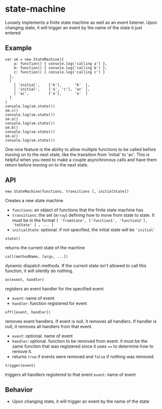 # state-machine

Loosely implements a finite state machine as well as an event listener.  Upon changing state, it will trigger an event by the name of the state it just entered

## Example
```
var sm = new StateMachine({
    a: function() { console.log('calling a') },
    b: function() { console.log('calling b') },
    c: function() { console.log('calling c') }
  },
  [
    [ 'initial', 	['b'], 		'b'  ],
    [ 'initial', 	['a', 'c'], 'ac' ],
    [ 'ac', 		['a'],		'a'  ]
  ]
)
console.log(sm.state())
sm.c()
console.log(sm.state())
sm.a()
console.log(sm.state())
sm.b()
console.log(sm.state())
sm.a()
console.log(sm.state())
```

One nice feature is the ability to allow multiple functions to be called before moving on to the next state, like the transition from 'initial' to 'ac'.  This is helpful when you need to make a couple asynchronous calls and have them return before moving on to the next state.

## API
```
new StateMachine(functions, transitions [, initialState])
```
Creates a new state machine
* `functions`: an object of functions that the finite state machine has
* `transitions`: the set (`Array`) defining how to move from state to state.  It must be in the format `[ 'fromState', ['function1', 'function2'], 'toState' ] , ... ]`
* `initialState`: optional.  if not specified, the initial state will be `'initial'`

```
state()
```
returns the current state of the machine

```
call(methodName, [args, ...])
```
dynamic dispatch methods.  If the current state isn't allowed to call this function, it will silently do nothing.
```
on(event, handler)
```
registers an event handler for the specified event
* `event`: name of event
* `handler`: function registered for event

```
off([event, handler])
```
removes event handlers.  If event is null, it removes all handlers.  If handler is null, it removes all handlers from that event.
* `event`: optional. name of event
* `handler`: optional. function to be removed from event.  it must be the same function that was registered since it uses `==` to determine how to remove it.
* returns `true` if events were removed and `false` if nothing was removed

```
trigger(event)
```
triggers all handlers registered to that event
`event`: name of event

## Behavior
* Upon changing state, it will trigger an event by the name of the state